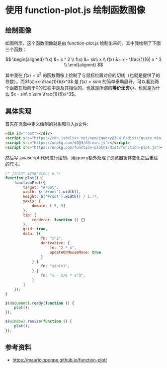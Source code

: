 # 使用 function-plot.js 绘制函数图像

[annotation]: <id> (a990ef39-a99d-4b8e-a96f-34e9db046366)
[annotation]: <status> (public)
[annotation]: <create_time> (2019-04-30 16:35:49)
[annotation]: <category> (计算机技术)
[annotation]: <tags> (Javascript)
[annotation]: <comments> (true)


## 绘制图像

<div class="ui segment">
<div id="root"></div>
</div>

<div>
<script src="https://cdn.jsdelivr.net/npm/jquery@3.4.0/dist/jquery.min.js"></script>
<script src="https://unpkg.com/d3@3/d3.min.js"></script>
<script src="https://unpkg.com/function-plot@1/dist/function-plot.js"></script>
</div>

<script>
/* jshint esversion: 6 */
function plot() {
    functionPlot({
        target: "#root",
        width: $('#root').width(),
        height: $('#root').width() / 1.77,
        yAxis: {
            domain: [-5, 5]
        },
        tip: {
            renderer: function () {}
        },
        grid: true,
        data: [{
                fn: "x^2",
                derivative: {
                    fn: "2 * x",
                    updateOnMouseMove: true
                }
            },{
                fn: "sin(x)",
            },{
                fn: "x - 1/6 * x^3",
            }
        ]
    });
}

$(document).ready(function () {
    plot();
});

$(window).resize(function () {
    plot();
});
</script>

如图所示，这个函数图像就是由 function-plot.js 绘制出来的。其中我绘制了下面三个函数：

$$
\begin{aligned}
f(x) &= x ^ 2
\\
f(x) &= sin\ x
\\
f(x) &= x - \frac{1}{6} x ^ 3
\\
\end{aligned}
$$

其中我在 $f(x)=x^2$ 的函数图像上绘制了与鼠标位置对应的切线（也就是提供了的导数）。而$f(x)=x-\frac{1}{6}x^3$ 是 $f(x) = sin x$ 的简单泰勒展开，可以看到两个函数在趋向于0的过程中是及其相似的，也就是所谓的**等价无穷小**，也就是为什么 $x - sin\ x \sim \frac{1}{6}x^3$。

## 具体实现


首先在页面中定义绘制的对象和引入js文件:

```html
<div id="root"></div>
<script src="https://cdn.jsdelivr.net/npm/jquery@3.4.0/dist/jquery.min.js"></script>
<script src="https://unpkg.com/d3@3/d3.min.js"></script>
<script src="https://unpkg.com/function-plot@1/dist/function-plot.js"></script>
```

然后写 javascript 代码进行绘制，用jquery额外处理了浏览器窗体变化之后重绘的尺寸。

```javascript
/* jshint esversion: 6 */
function plot() {
    functionPlot({
        target: "#root",
        width: $('#root').width(),
        height: $('#root').width() / 1.77,
        yAxis: {
            domain: [-5, 5]
        },
        tip: {
            renderer: function () {}
        },
        grid: true,
        data: [{
                fn: "x^2",
                derivative: {
                    fn: "2 * x",
                    updateOnMouseMove: true
                }
            },{
                fn: "sin(x)",
            },{
                fn: "x - 1/6 * x^3",
            }
        ]
    });
}

$(document).ready(function () {
    plot();
});

$(window).resize(function () {
    plot();
});
```

## 参考资料

- <https://mauriciopoppe.github.io/function-plot/>
